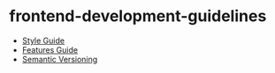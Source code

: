 # frontend-development-guidelines

- [Style Guide](./style-guide/README.md)
- [Features Guide](./feature-guides/README.md)
- [Semantic Versioning](./semantic-versioning/README.md)
